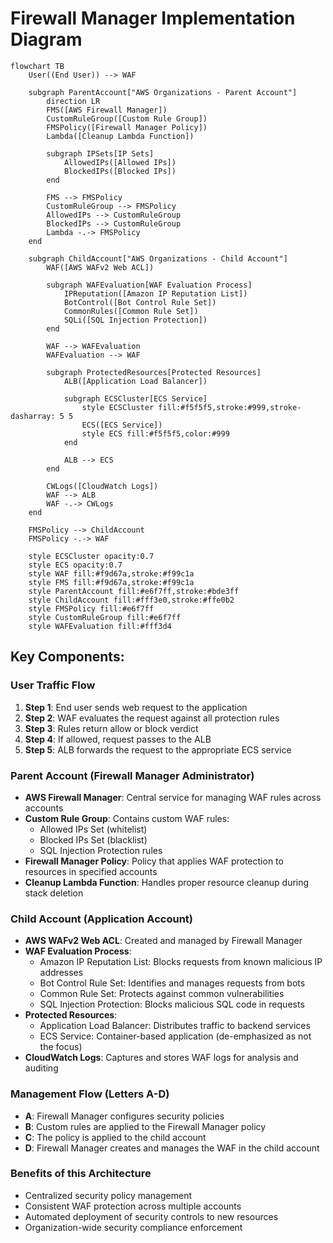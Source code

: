 # Firewall Manager Implementation Diagram

```mermaid
flowchart TB
    User((End User)) --> WAF

    subgraph ParentAccount["AWS Organizations - Parent Account"]
        direction LR
        FMS([AWS Firewall Manager])
        CustomRuleGroup([Custom Rule Group])
        FMSPolicy([Firewall Manager Policy])
        Lambda([Cleanup Lambda Function])
        
        subgraph IPSets[IP Sets]
            AllowedIPs([Allowed IPs])
            BlockedIPs([Blocked IPs])
        end

        FMS --> FMSPolicy
        CustomRuleGroup --> FMSPolicy
        AllowedIPs --> CustomRuleGroup
        BlockedIPs --> CustomRuleGroup
        Lambda -.-> FMSPolicy
    end

    subgraph ChildAccount["AWS Organizations - Child Account"]
        WAF([AWS WAFv2 Web ACL])
        
        subgraph WAFEvaluation[WAF Evaluation Process]
            IPReputation([Amazon IP Reputation List])
            BotControl([Bot Control Rule Set]) 
            CommonRules([Common Rule Set])
            SQLi([SQL Injection Protection])
        end

        WAF --> WAFEvaluation
        WAFEvaluation --> WAF
        
        subgraph ProtectedResources[Protected Resources]
            ALB([Application Load Balancer])
            
            subgraph ECSCluster[ECS Service]
                style ECSCluster fill:#f5f5f5,stroke:#999,stroke-dasharray: 5 5
                ECS([ECS Service])
                style ECS fill:#f5f5f5,color:#999
            end
            
            ALB --> ECS
        end
        
        CWLogs([CloudWatch Logs])
        WAF --> ALB
        WAF -.-> CWLogs
    end

    FMSPolicy --> ChildAccount
    FMSPolicy -.-> WAF
    
    style ECSCluster opacity:0.7
    style ECS opacity:0.7
    style WAF fill:#f9d67a,stroke:#f99c1a
    style FMS fill:#f9d67a,stroke:#f99c1a
    style ParentAccount fill:#e6f7ff,stroke:#bde3ff
    style ChildAccount fill:#fff3e0,stroke:#ffe0b2
    style FMSPolicy fill:#e6f7ff
    style CustomRuleGroup fill:#e6f7ff
    style WAFEvaluation fill:#fff3d4
```

## Key Components:

### User Traffic Flow
1. **Step 1**: End user sends web request to the application 
2. **Step 2**: WAF evaluates the request against all protection rules
3. **Step 3**: Rules return allow or block verdict
4. **Step 4**: If allowed, request passes to the ALB
5. **Step 5**: ALB forwards the request to the appropriate ECS service

### Parent Account (Firewall Manager Administrator)
- **AWS Firewall Manager**: Central service for managing WAF rules across accounts
- **Custom Rule Group**: Contains custom WAF rules:
  - Allowed IPs Set (whitelist)
  - Blocked IPs Set (blacklist)
  - SQL Injection Protection rules
- **Firewall Manager Policy**: Policy that applies WAF protection to resources in specified accounts
- **Cleanup Lambda Function**: Handles proper resource cleanup during stack deletion

### Child Account (Application Account)
- **AWS WAFv2 Web ACL**: Created and managed by Firewall Manager
- **WAF Evaluation Process**:
  - Amazon IP Reputation List: Blocks requests from known malicious IP addresses
  - Bot Control Rule Set: Identifies and manages requests from bots
  - Common Rule Set: Protects against common vulnerabilities
  - SQL Injection Protection: Blocks malicious SQL code in requests
- **Protected Resources**:
  - Application Load Balancer: Distributes traffic to backend services
  - ECS Service: Container-based application (de-emphasized as not the focus)
- **CloudWatch Logs**: Captures and stores WAF logs for analysis and auditing

### Management Flow (Letters A-D)
- **A**: Firewall Manager configures security policies
- **B**: Custom rules are applied to the Firewall Manager policy
- **C**: The policy is applied to the child account
- **D**: Firewall Manager creates and manages the WAF in the child account

### Benefits of this Architecture
- Centralized security policy management
- Consistent WAF protection across multiple accounts
- Automated deployment of security controls to new resources
- Organization-wide security compliance enforcement
